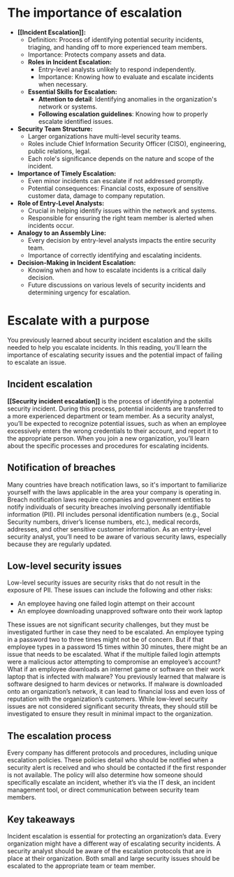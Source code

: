 # The importance of escalation

- **[[Incident Escalation]]:**
    - Definition: Process of identifying potential security incidents, triaging, and handing off to more experienced team members.
    - Importance: Protects company assets and data.
	- **Roles in Incident Escalation:**
	    - Entry-level analysts unlikely to respond independently.
	    - Importance: Knowing how to evaluate and escalate incidents when necessary.
	- **Essential Skills for Escalation:**
	    - **Attention to detail**: Identifying anomalies in the organization's network or systems.
	    - **Following escalation guidelines**: Knowing how to properly escalate identified issues.
- **Security Team Structure:**
    - Larger organizations have multi-level security teams.
    - Roles include Chief Information Security Officer (CISO), engineering, public relations, legal.
    - Each role's significance depends on the nature and scope of the incident.
- **Importance of Timely Escalation:**
    - Even minor incidents can escalate if not addressed promptly.
    - Potential consequences: Financial costs, exposure of sensitive customer data, damage to company reputation.
- **Role of Entry-Level Analysts:**
    - Crucial in helping identify issues within the network and systems.
    - Responsible for ensuring the right team member is alerted when incidents occur.
- **Analogy to an Assembly Line:**
    - Every decision by entry-level analysts impacts the entire security team.
    - Importance of correctly identifying and escalating incidents.
- **Decision-Making in Incident Escalation:**
    - Knowing when and how to escalate incidents is a critical daily decision.
    - Future discussions on various levels of security incidents and determining urgency for escalation.

# Escalate with a purpose

You previously learned about security incident escalation and the skills needed to help you escalate incidents. In this reading, you’ll learn the importance of escalating security issues and the potential impact of failing to escalate an issue. 

## Incident escalation

**[[Security incident escalation]]** is the process of identifying a potential security incident. During this process, potential incidents are transferred to a more experienced department or team member. As a security analyst, you’ll be expected to recognize potential issues, such as when an employee excessively enters the wrong credentials to their account, and report it to the appropriate person. When you join a new organization, you’ll learn about the specific processes and procedures for escalating incidents.  

## Notification of breaches

Many countries have breach notification laws, so it's important to familiarize yourself with the laws applicable in the area your company is operating in. Breach notification laws require companies and government entities to notify individuals of security breaches involving personally identifiable information (PII). PII includes personal identification numbers (e.g., Social Security numbers, driver’s license numbers, etc.), medical records, addresses, and other sensitive customer information. As an entry-level security analyst, you’ll need to be aware of various security laws, especially because they are regularly updated.

## Low-level security issues 

Low-level security issues are security risks that do not result in the exposure of PII. These issues can include the following and other risks:

- An employee having one failed login attempt on their account
- An employee downloading unapproved software onto their work laptop 


These issues are not significant security challenges, but they must be investigated further in case they need to be escalated. An employee typing in a password two to three times might not be of concern. But if that employee types in a password 15 times within 30 minutes, there might be an issue that needs to be escalated. What if the multiple failed login attempts were a malicious actor attempting to compromise an employee’s account? What if an employee downloads an internet game or software on their work laptop that is infected with malware? You previously learned that malware is software designed to harm devices or networks. If malware is downloaded onto an organization’s network, it can lead to financial loss and even loss of reputation with the organization’s customers. While low-level security issues are not considered significant security threats, they should still be investigated to ensure they result in minimal impact to the organization.

## The escalation process

Every company has different protocols and procedures, including unique escalation policies. These policies detail who should be notified when a security alert is received and who should be contacted if the first responder is not available. The policy will also determine how someone should specifically escalate an incident, whether it’s via the IT desk, an incident management tool, or direct communication between security team members.

## Key takeaways

Incident escalation is essential for protecting an organization’s data. Every organization might have a different way of escalating security incidents. A security analyst should be aware of the escalation protocols that are in place at their organization. Both small and large security issues should be escalated to the appropriate team or team member.